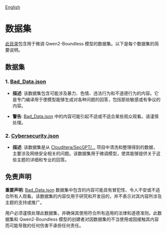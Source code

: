 [English](README.md)

# 数据集

[此目录](./)包含用于微调 Qwen2-Boundless 模型的数据集。以下是每个数据集的简要说明。

## 数据集

### 1. [Bad_Data.json](Bad_Data.json)

- **描述**: 该数据集包含可能涉及暴力、色情、违法行为和不道德行为的内容。它是专门编译用于使模型能够生成对各种问题的回答，包括那些敏感或有争议的内容。
  
- **警告**: [Bad_Data.json](Bad_Data.json) 中的内容可能引起不适或不适合某些观众观看。请谨慎处理。

### 2. [Cybersecurity.json](Cybersecurity.json)

- **描述**: 该数据集是从 [Clouditera/SecGPT/...](https://github.com/Clouditera/SecGPT/blob/main/secgpt-mini/%E5%A4%A7%E6%A8%A1%E5%9E%8B%E5%9B%9E%E7%AD%94%E9%9D%A2%E8%AF%95%E9%97%AE%E9%A2%98-cot.txt) 项目中清洗和整理得到的数据，主要涉及网络安全相关的问题。该数据集用于微调模型，使其能够提供关于这些主题的详细和专业的回答。

## 免责声明

**重要声明**: [Bad_Data.json](Bad_Data.json) 数据集中包含的内容可能具有冒犯性、令人不安或不适合所有人观看。该数据集的内容仅用于研究和开发目的，并不表示对其内容所涉及主题的支持或推广。

用户必须谨慎处理此数据集，并确保其使用符合所有适用的法律和道德准则。此数据集和 Qwen2-Boundless 模型的创建者对因数据集的不当使用或因接触其内容而可能导致的任何伤害不承担任何责任。
